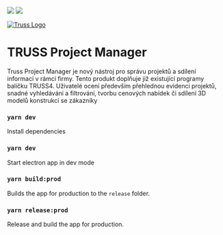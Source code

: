 
 ![](https://github.com/Optimify-s-r-o/truss-project-manager/workflows/Continuous%20Integration/badge.svg) ![](https://github.com/Optimify-s-r-o/truss-project-manager/workflows/Continuous%20Deployment/badge.svg)

[![Truss Logo](https://truss-mysql-installer.s3.eu-central-1.amazonaws.com/logo256.png)](https://fine.cz)
  # TRUSS Project Manager

Truss Project Manager je nový nástroj pro správu projektů a sdílení informací v rámci firmy. Tento produkt doplňuje již existující programy balíčku TRUSS4.  Uživatelé ocení především přehlednou evidenci projektů, snadné vyhledávání a filtrování, tvorbu cenových nabídek či sdílení 3D modelů konstrukcí se zákazníky

### `yarn dev`

Install dependencies

### `yarn dev`

Start electron app in dev mode

### `yarn build:prod`

Builds the app for production to the `release` folder.


### `yarn release:prod`

Release and build the app for production.


